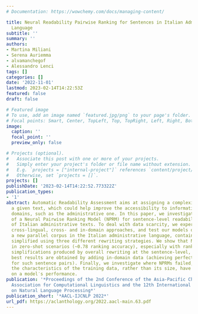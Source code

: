 ```yaml
---
# Documentation: https://wowchemy.com/docs/managing-content/

title: Neural Readability Pairwise Ranking for Sentences in Italian Administrative
  Language
subtitle: ''
summary: ''
authors:
- Martina Miliani
- Serena Auriemma
- alvamanchegof
- Alessandro Lenci
tags: []
categories: []
date: '2022-11-01'
lastmod: 2023-02-14T14:22:53Z
featured: false
draft: false

# Featured image
# To use, add an image named `featured.jpg/png` to your page's folder.
# Focal points: Smart, Center, TopLeft, Top, TopRight, Left, Right, BottomLeft, Bottom, BottomRight.
image:
  caption: ''
  focal_point: ''
  preview_only: false

# Projects (optional).
#   Associate this post with one or more of your projects.
#   Simply enter your project's folder or file name without extension.
#   E.g. `projects = ["internal-project"]` references `content/project/deep-learning/index.md`.
#   Otherwise, set `projects = []`.
projects: []
publishDate: '2023-02-14T14:22:52.773322Z'
publication_types:
- '1'
abstract: Automatic Readability Assessment aims at assigning a complexity level to
  a given text, which could help improve the accessibility to information in specific
  domains, such as the administrative one. In this paper, we investigate the behavior
  of a Neural Pairwise Ranking Model (NPRM) for sentence-level readability assessment
  of Italian administrative texts. To deal with data scarcity, we experiment with
  cross-lingual, cross- and in-domain approaches, and test our models on Admin-It,
  a new parallel corpus in the Italian administrative language, containing sentences
  simplified using three different rewriting strategies. We show that NPRMs are effective
  in zero-shot scenarios (~0.78 ranking accuracy), especially with ranking pairs containing
  simplifications produced by overall rewriting at the sentence-level, and that the
  best results are obtained by adding in-domain data (achieving perfect performance
  for such sentence pairs). Finally, we investigate where NPRMs failed, showing that
  the characteristics of the training data, rather than its size, have a bigger effect
  on a model′s performance.
publication: '*Proceedings of the 2nd Conference of the Asia-Pacific Chapter of the
  Association for Computational Linguistics and the 12th International Joint Conference
  on Natural Language Processing*'
publication_short: '*AACL-IJCNLP 2022*'
url_pdf: https://aclanthology.org/2022.aacl-main.63.pdf
---
```

